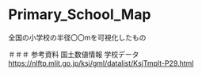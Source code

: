 # Primary_School_Map
全国の小学校の半径〇〇mを可視化したもの

＃＃＃ 参考資料
国土数値情報 学校データ
https://nlftp.mlit.go.jp/ksj/gml/datalist/KsjTmplt-P29.html
